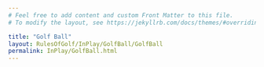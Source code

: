 ```yaml
---
# Feel free to add content and custom Front Matter to this file.
# To modify the layout, see https://jekyllrb.com/docs/themes/#overriding-theme-defaults

title: "Golf Ball"
layout: RulesOfGolf/InPlay/GolfBall/GolfBall
permalink: InPlay/GolfBall.html
---
```

